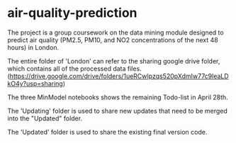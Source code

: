# air-quality-prediction

The project is a group coursework on the data mining module designed to predict air quality (PM2.5, PM10, and NO2 concentrations of the next 48 hours) in London.

The entire folder of 'London' can refer to the sharing google drive folder, which contains all of the processed data files. (https://drive.google.com/drive/folders/1ueRCwIpzqs520pXdmIw77c9leaLDkO4y?usp=sharing)

The three MinModel notebooks shows the remaining Todo-list in April 28th.

The 'Updating' folder is used to share new updates that need to be merged into the "Updated" folder.

The 'Updated' folder is used to share the existing final version code.
